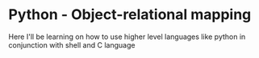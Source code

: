 # Python - Object-relational mapping

Here I'll be learning on how to use higher level languages like python in conjunction with shell and C language
